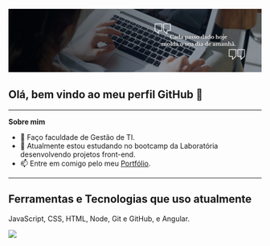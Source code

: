 
![](https://github.com/Evy-Oliveira/Evy-Oliveira/blob/main/Banner%20do%20github%20simples%20com%20frase%20%20e%20foto.jpg)

## Olá, bem vindo ao meu perfil GitHub 👋
***

**Sobre mim**
- 🔭 Faço faculdade de Gestão de TI.
- 🌱 Atualmente estou estudando no bootcamp da Laboratória desenvolvendo projetos front-end.
- 📫 Entre em comigo pelo meu [Portfólio](https://evy-oliveira.github.io/portfolio-profissional/).

***
## Ferramentas e Tecnologias que uso atualmente
 JavaScript, CSS, HTML, Node, Git e GitHub, e Angular.
 
 <img src="https://cdn.jsdelivr.net/gh/devicons/devicon@latest/icons/css3/css3-original-wordmark.svg" />
          
